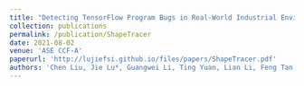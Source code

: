```yaml
---
title: "Detecting TensorFlow Program Bugs in Real-World Industrial Environment"
collection: publications
permalink: /publication/ShapeTracer
date: 2021-08-02
venue: 'ASE CCF-A'
paperurl: 'http://lujiefsi.github.io/files/papers/ShapeTracer.pdf'
authors: 'Chen Liu, Jie Lu*, Guangwei Li, Ting Yuan, Lian Li, Feng Tan, Jun Yang, Liang You, Jingling Xue'
---
```

